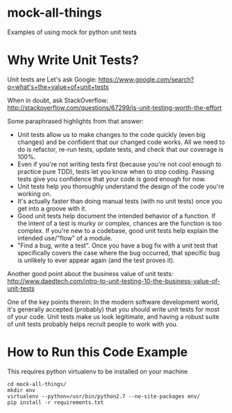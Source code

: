 # mock-all-things
Examples of using mock for python unit tests

# Why Write Unit Tests?
Unit tests are 
Let's ask Google: https://www.google.com/search?q=what's+the+value+of+unit+tests

When in doubt, ask StackOverflow: http://stackoverflow.com/questions/67299/is-unit-testing-worth-the-effort

Some paraphrased highlights from that answer:
* Unit tests allow us to make changes to the code quickly (even big changes) and be confident that our changed code works.  All we need to do is refactor, re-run tests, update tests, and check that our coverage is 100%.  
* Even if you're not writing tests first (because you're not cool enough to practice pure TDD), tests let you know when to stop coding.  Passing tests give you confidence that your code is good enough for now.
* Unit tests help you thoroughly understand the design of the code you're working on.
* It's actually faster than doing manual tests (with no unit tests) once you get into a groove with it.
* Good unit tests help document the intended behavior of a function.  If the intent of a test is murky or complex, chances are the function is too complex.  If you're new to a codebase, good unit tests help explain the intended use/"flow" of a module.
* "Find a bug, write a test".  Once you have a bug fix with a unit test that specifically covers the case where the bug occurred, that specific bug is unlikely to ever appear again (and the test proves it).

Another good point about the business value of unit tests: http://www.daedtech.com/intro-to-unit-testing-10-the-business-value-of-unit-tests

One of the key points therein: In the modern software development world, it's generally accepted (probably) that you should write unit tests for most of your code.  Unit tests make us look legitimate, and having a robust suite of unit tests probably helps recruit people to work with you.

# How to Run this Code Example
This requires python virtualenv to be installed on your machine
```
cd mock-all-things/
mkdir env
virtualenv --python=/usr/bin/python2.7 --no-site-packages env/
pip install -r requirements.txt
```
